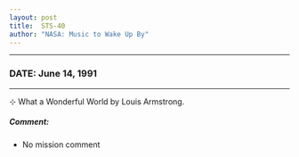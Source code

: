 ```yaml
---
layout: post
title:  STS-40
author: "NASA: Music to Wake Up By"
---
```


----
### DATE: June 14, 1991
----
⊹ What a Wonderful World by Louis Armstrong.

##### Comment:
* No mission comment
